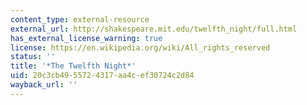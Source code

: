 ```yaml
---
content_type: external-resource
external_url: http://shakespeare.mit.edu/twelfth_night/full.html
has_external_license_warning: true
license: https://en.wikipedia.org/wiki/All_rights_reserved
status: ''
title: '*The Twelfth Night*'
uid: 20c3cb49-5572-4317-aa4c-ef30724c2d84
wayback_url: ''
---
```

